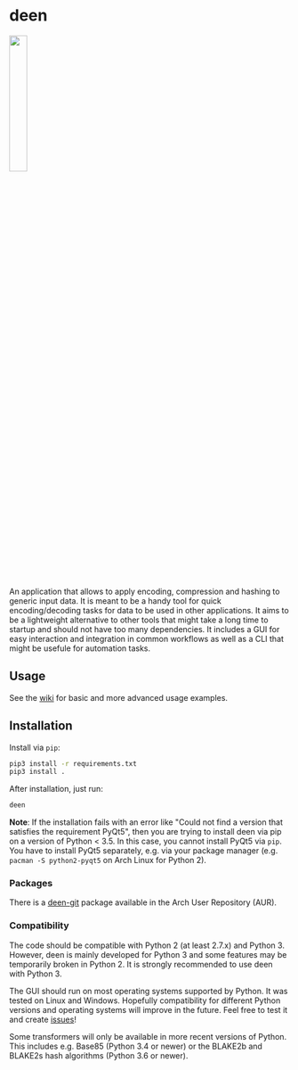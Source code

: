 # deen

<img src="https://i.imgur.com/522iUtH.png" width="25%">

An application that allows to apply encoding, compression and hashing to generic input data. It is meant to be a handy tool for quick encoding/decoding tasks for data to be used in other applications. It aims to be a lightweight alternative to other tools that might take a long time to startup and should not have too many dependencies. It includes a GUI for easy interaction and integration in common workflows as well as a CLI that might be usefule for automation tasks.

## Usage

See the [wiki](https://github.com/takeshixx/deen/wiki) for basic and more advanced usage examples.

## Installation

Install via `pip`:

```bash
pip3 install -r requirements.txt
pip3 install .
```

After installation, just run:
    
```bash
deen
```

**Note**: If the installation fails with an error like "Could not find a version that satisfies the requirement PyQt5", then you are trying to install deen via pip on a version of Python < 3.5. In this case, you cannot install PyQt5 via `pip`. You have to install PyQt5 separately, e.g. via your package manager (e.g. `pacman -S python2-pyqt5` on Arch Linux for Python 2).

### Packages

There is a [deen-git](https://aur.archlinux.org/packages/deen-git) package available in the Arch User Repository (AUR).


### Compatibility

The code should be compatible with Python 2 (at least 2.7.x) and Python 3. However, deen is mainly developed for Python 3 and some features may be temporarily broken in Python 2. It is strongly recommended to use deen with Python 3.

The GUI should run on most operating systems supported by Python. It was tested on Linux and Windows. Hopefully compatibility for different Python versions and operating systems will improve in the future. Feel free to test it and create [issues](https://github.com/takeshixx/deen/issues)!

Some transformers will only be available in more recent versions of Python. This includes e.g. Base85 (Python 3.4 or newer) or the BLAKE2b and BLAKE2s hash algorithms (Python 3.6 or newer).
